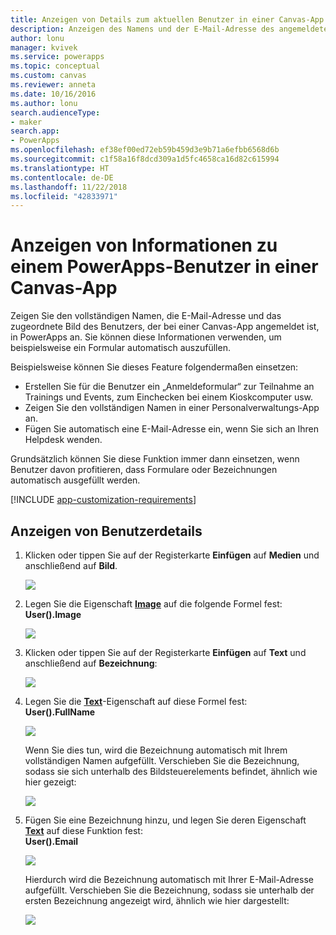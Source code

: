 ```yaml
---
title: Anzeigen von Details zum aktuellen Benutzer in einer Canvas-App | Microsoft-Dokumentation
description: Anzeigen des Namens und der E-Mail-Adresse des angemeldeten Benutzers in einer Canvas-App in PowerApps
author: lonu
manager: kvivek
ms.service: powerapps
ms.topic: conceptual
ms.custom: canvas
ms.reviewer: anneta
ms.date: 10/16/2016
ms.author: lonu
search.audienceType:
- maker
search.app:
- PowerApps
ms.openlocfilehash: ef38ef00ed72eb59b459d3e9b71a6efbb6568d6b
ms.sourcegitcommit: c1f58a16f8dcd309a1d5fc4658ca16d82c615994
ms.translationtype: HT
ms.contentlocale: de-DE
ms.lasthandoff: 11/22/2018
ms.locfileid: "42833971"
---
```

# <a name="show-information-about-a-powerapps-user-in-a-canvas-app"></a>Anzeigen von Informationen zu einem PowerApps-Benutzer in einer Canvas-App

Zeigen Sie den vollständigen Namen, die E-Mail-Adresse und das zugeordnete Bild des Benutzers, der bei einer Canvas-App angemeldet ist, in PowerApps an. Sie können diese Informationen verwenden, um beispielsweise ein Formular automatisch auszufüllen.

Beispielsweise können Sie dieses Feature folgendermaßen einsetzen:

* Erstellen Sie für die Benutzer ein „Anmeldeformular“ zur Teilnahme an Trainings und Events, zum Einchecken bei einem Kioskcomputer usw.
* Zeigen Sie den vollständigen Namen in einer Personalverwaltungs-App an.
* Fügen Sie automatisch eine E-Mail-Adresse ein, wenn Sie sich an Ihren Helpdesk wenden.

Grundsätzlich können Sie diese Funktion immer dann einsetzen, wenn Benutzer davon profitieren, dass Formulare oder Bezeichnungen automatisch ausgefüllt werden.

[!INCLUDE [app-customization-requirements](../../includes/app-customization-requirements.md)]

## <a name="show-user-details"></a>Anzeigen von Benutzerdetails

1. Klicken oder tippen Sie auf der Registerkarte **Einfügen** auf **Medien** und anschließend auf **Bild**.
   
   ![][2]
2. Legen Sie die Eigenschaft **[Image](controls/properties-visual.md)** auf die folgende Formel fest:
   <br>**User().Image**
   
    ![][3]
3. Klicken oder tippen Sie auf der Registerkarte **Einfügen** auf **Text** und anschließend auf **Bezeichnung**:  
   
    ![][4]
4. Legen Sie die **[Text](controls/properties-core.md)**-Eigenschaft auf diese Formel fest:
   <br>**User().FullName**
   
   ![][6]
   
   Wenn Sie dies tun, wird die Bezeichnung automatisch mit Ihrem vollständigen Namen aufgefüllt. Verschieben Sie die Bezeichnung, sodass sie sich unterhalb des Bildsteuerelements befindet, ähnlich wie hier gezeigt:
   
   ![][5]
5. Fügen Sie eine Bezeichnung hinzu, und legen Sie deren Eigenschaft **[Text](controls/properties-core.md)** auf diese Funktion fest:
   <br>**User().Email**  
   
    ![][8]
   
    Hierdurch wird die Bezeichnung automatisch mit Ihrer E-Mail-Adresse aufgefüllt. Verschieben Sie die Bezeichnung, sodass sie unterhalb der ersten Bezeichnung angezeigt wird, ähnlich wie hier dargestellt:  
   
    ![][7]

[2]: ./media/show-current-user/add-image.png
[3]: ./media/show-current-user/imageproperty.png
[4]: ./media/show-current-user/insertlabel.png
[5]: ./media/show-current-user/label.png
[6]: ./media/show-current-user/textproperty.png
[7]: ./media/show-current-user/secondlabel.png
[8]: ./media/show-current-user/email.png
[9]: ./media/show-current-user/preview.png
